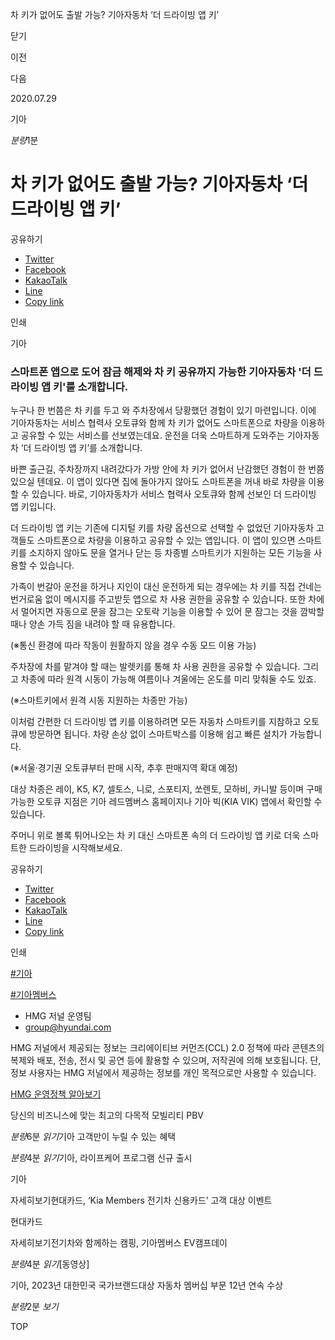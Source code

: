 차 키가 없어도 출발 가능? 기아자동차 ‘더 드라이빙 앱 키’






닫기

이전

다음

2020.07.29

기아


*분량*1분

# 차 키가 없어도 출발 가능? 기아자동차 ‘더 드라이빙 앱 키’

공유하기

* [Twitter](# "새창으로 열림")
* [Facebook](# "새창으로 열림")
* [KakaoTalk](# "새창으로 열림")
* [Line](# "새창으로 열림")
* [Copy link](#)

인쇄

기아



### 스마트폰 앱으로 도어 잠금 해제와 차 키 공유까지 가능한 기아자동차 '더 드라이빙 앱 키'를 소개합니다.



누구나 한 번쯤은 차 키를 두고 와 주차장에서 당황했던 경험이 있기 마련입니다. 이에 기아자동차는 서비스 협력사 오토큐와 함께 차 키가 없어도 스마트폰으로 차량을 이용하고 공유할 수 있는 서비스를 선보였는데요. 운전을 더욱 스마트하게 도와주는 기아자동차 ‘더 드라이빙 앱 키’를 소개합니다.












바쁜 출근길, 주차장까지 내려갔다가 가방 안에 차 키가 없어서 난감했던 경험이 한 번쯤 있으실 텐데요. 이 앱이 있다면 집에 돌아가지 않아도 스마트폰을 꺼내 바로 차량을 이용할 수 있습니다. 바로, 기아자동차가 서비스 협력사 오토큐와 함께 선보인 더 드라이빙 앱 키입니다.

더 드라이빙 앱 키는 기존에 디지털 키를 차량 옵션으로 선택할 수 없었던 기아자동차 고객들도 스마트폰으로 차량을 이용하고 공유할 수 있는 앱입니다. 이 앱이 있으면 스마트키를 소지하지 않아도 문을 열거나 닫는 등 차종별 스마트키가 지원하는 모든 기능을 사용할 수 있습니다.

가족이 번갈아 운전을 하거나 지인이 대신 운전하게 되는 경우에는 차 키를 직접 건네는 번거로움 없이 메시지를 주고받듯 앱으로 차 사용 권한을 공유할 수 있습니다. 또한 차에서 멀어지면 자동으로 문을 잠그는 오토락 기능을 이용할 수 있어 문 잠그는 것을 깜박할 때나 양손 가득 짐을 내려야 할 때 유용합니다.

(※통신 환경에 따라 작동이 원활하지 않을 경우 수동 모드 이용 가능)

주차장에 차를 맡겨야 할 때는 발렛키를 통해 차 사용 권한을 공유할 수 있습니다. 그리고 차종에 따라 원격 시동이 가능해 여름이나 겨울에는 온도를 미리 맞춰둘 수도 있죠.

(※스마트키에서 원격 시동 지원하는 차종만 가능)

이처럼 간편한 더 드라이빙 앱 키를 이용하려면 모든 자동차 스마트키를 지참하고 오토큐에 방문하면 됩니다. 차량 손상 없이 스마트박스를 이용해 쉽고 빠른 설치가 가능합니다.

(※서울·경기권 오토큐부터 판매 시작, 추후 판매지역 확대 예정)

대상 차종은 레이, K5, K7, 셀토스, 니로, 스포티지, 쏘렌토, 모하비, 카니발 등이며 구매 가능한 오토큐 지점은 기아 레드멤버스 홈페이지나 기아 빅(KIA VIK) 앱에서 확인할 수 있습니다.

주머니 위로 볼록 튀어나오는 차 키 대신 스마트폰 속의 더 드라이빙 앱 키로 더욱 스마트한 드라이빙을 시작해보세요.



공유하기

* [Twitter](# "새창으로 열림")
* [Facebook](# "새창으로 열림")
* [KakaoTalk](# "새창으로 열림")
* [Line](# "새창으로 열림")
* [Copy link](#)

인쇄

[#기아](/tag/723)

[#기아멤버스](/tag/1596)



* HMG 저널 운영팀
* [group@hyundai.com](mailto:group@hyundai.com)

HMG 저널에서 제공되는 정보는 크리에이티브 커먼즈(CCL) 2.0 정책에 따라 콘텐츠의 복제와 배포, 전송, 전시 및 공연 등에 활용할 수 있으며, 저작권에 의해 보호됩니다.
단, 정보 사용자는 HMG 저널에서 제공하는 정보를 개인 목적으로만 사용할 수 있습니다.

[HMG 운영정책 알아보기](/footer/operationRegist)

당신의 비즈니스에 맞는 최고의 다목적 모빌리티 PBV

*분량*6분 *읽기*기아 고객만이 누릴 수 있는 혜택

*분량*4분 *읽기*기아, 라이프케어 프로그램 신규 출시

기아

 자세히보기현대카드, ‘Kia Members 전기차 신용카드’ 고객 대상 이벤트

현대카드

 자세히보기전기차와 함께하는 캠핑, 기아멤버스 EV캠프데이

*분량*4분 *읽기*[동영상]

기아, 2023년 대한민국 국가브랜드대상 자동차 멤버십 부문 12년 연속 수상

*분량*2분 *보기*

TOP